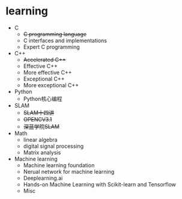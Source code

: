 learning
========
- C
  - ~~C programming language~~
  - C interfaces and implementations
  - Expert C programming
- C++
  - ~~Accelerated C++~~
  - Effective C++
  - More effective C++
  - Exceptional C++
  - More exceptional C++
- Python
  - Python核心编程
- SLAM
  - ~~SLAM十四讲~~
  - ~~OPENCV3.1~~
  - ~~深蓝学院SLAM~~
- Math
  - linear algebra
  - digital signal processing
  - Matrix analysis
- Machine learning
  - Machine learning foundation
  - Nerual network for machine learning
  - Deeplearning.ai
  - Hands-on Machine Learning with Scikit-learn and Tensorflow
  - Misc

